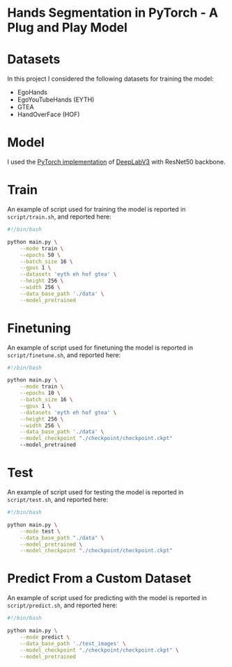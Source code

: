# Hands Segmentation in PyTorch - A Plug and Play Model

# Datasets
In this project I considered the following datasets for training the model:
- EgoHands
- EgoYouTubeHands (EYTH) 
- GTEA
- HandOverFace (HOF)


# Model
I used the [PyTorch implementation](https://pytorch.org/vision/stable/models.html#semantic-segmentation) of  [DeepLabV3](https://arxiv.org/abs/1706.05587) with ResNet50 backbone.

# Train
An example of script used for training the model is reported in `script/train.sh`, and reported here:

```bash
#!/bin/bash

python main.py \
    --mode train \
    --epochs 50 \
    --batch_size 16 \
    --gpus 1 \
    --datasets 'eyth eh hof gtea' \
    --height 256 \
    --width 256 \
    --data_base_path './data' \
    --model_pretrained
```

# Finetuning
An example of script used for finetuning the model is reported in `script/finetune.sh`, and reported here:

```bash
#!/bin/bash

python main.py \
    --mode train \
    --epochs 10 \
    --batch_size 16 \
    --gpus 1 \
    --datasets 'eyth eh hof gtea' \
    --height 256 \
    --width 256 \
    --data_base_path './data' \
    --model_checkpoint "./checkpoint/checkpoint.ckpt"
    --model_pretrained
```

# Test
An example of script used for testing the model is reported in `script/test.sh`, and reported here:

```bash
#!/bin/bash

python main.py \
    --mode test \
    --data_base_path "./data" \
    --model_pretrained \
    --model_checkpoint "./checkpoint/checkpoint.ckpt"
```

# Predict From a Custom Dataset
An example of script used for predicting with the model is reported in `script/predict.sh`, and reported here:

```bash
#!/bin/bash

python main.py \
    --mode predict \
    --data_base_path './test_images' \
    --model_checkpoint "./checkpoint/checkpoint.ckpt" \
    --model_pretrained
```
